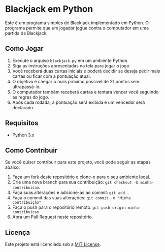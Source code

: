 # Blackjack em Python

Este é um programa simples de Blackjack implementado em Python. O programa permite que um jogador jogue contra o computador em uma partida de Blackjack.

## Como Jogar

1. Execute o arquivo `blackjack.py` em um ambiente Python.
2. Siga as instruções apresentadas na tela para jogar o jogo.
3. Você receberá duas cartas iniciais e poderá decidir se deseja pedir mais cartas ou ficar com a pontuação atual.
4. O objetivo é chegar o mais próximo possível de 21 pontos sem ultrapassá-lo.
5. O computador também receberá cartas e tentará vencer você seguindo as regras do jogo.
6. Após cada rodada, a pontuação será exibida e um vencedor será declarado.

## Requisitos

- Python 3.x

## Como Contribuir

Se você quiser contribuir para este projeto, você pode seguir as etapas abaixo:

1. Faça um fork deste repositório e clone-o para o seu ambiente local.
2. Crie uma nova branch para sua contribuição: `git checkout -b minha-contribuicao`.
3. Faça suas alterações e adicione-as ao commit: `git add .`
4. Faça o commit das suas alterações: `git commit -m "Minha contribuição"`
5. Faça o push para o repositório remoto: `git push origin minha-contribuicao`
6. Abra um Pull Request neste repositório.

## Licença

Este projeto está licenciado sob a [MIT License](LICENSE).

